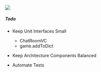 <img src='https://bettercodehub.com/edge/badge/cmdras/GameOn'>

##### Todo

* Keep Unit Interfaces Small
  * ChatRoomVC
  * game.addToDict

* Keep Architecture Components Balanced
* Automate Tests




